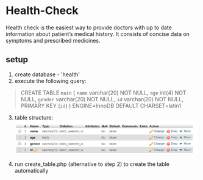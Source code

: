 # Health-Check
Health check is the easiest way to provide doctors with up to date information about patient’s medical history. It consists of concise data on symptoms and prescribed medicines.
## setup
1. create database - 'health'
2. execute the following query:
> CREATE TABLE `main` (
 `name` varchar(20) NOT NULL,
 `age` int(4) NOT NULL,
 `gender` varchar(20) NOT NULL,
 `id` varchar(20) NOT NULL,
 PRIMARY KEY (`id`)
) ENGINE=InnoDB DEFAULT CHARSET=latin1

3. table structure:
![alt text](main-table-structure.png "Logo Title Text 1")

4. run create_table.php (alternative to step 2) to create the table automatically 
